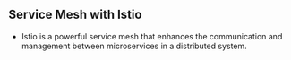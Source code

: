 ## Service Mesh with Istio

- Istio is a powerful service mesh that enhances the communication and management between microservices in a distributed system. 
